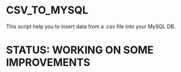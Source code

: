 # CSV_TO_MYSQL

This script help you to insert data from a .csv file into your MySQL DB. 


# STATUS: WORKING ON SOME IMPROVEMENTS
